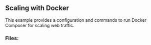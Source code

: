 ## Scaling with Docker
This example provides a configuration and commands to run Docker Composer for scaling web traffic.
### Files:

